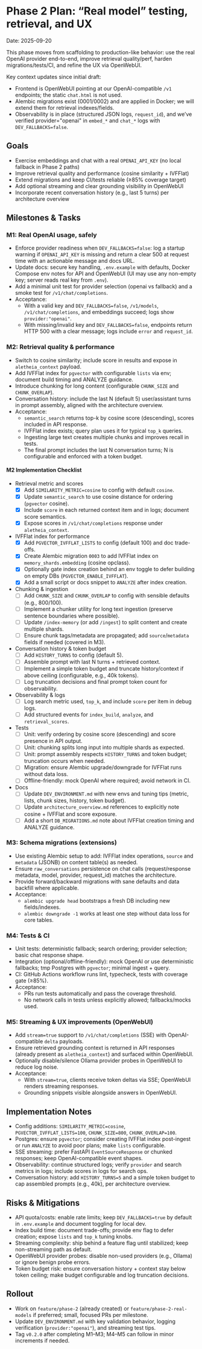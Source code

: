 # Phase 2 Plan: “Real model” testing, retrieval, and UX

Date: 2025-09-20

This phase moves from scaffolding to production-like behavior: use the real OpenAI provider end-to-end, improve retrieval quality/perf, harden migrations/tests/CI, and refine the UX via OpenWebUI.

Key context updates since initial draft:
- Frontend is OpenWebUI pointing at our OpenAI-compatible `/v1` endpoints; the static `chat.html` is not used.
- Alembic migrations exist (0001/0002) and are applied in Docker; we will extend them for retrieval indexes/fields.
- Observability is in place (structured JSON logs, `request_id`), and we’ve verified provider="openai" in `embed_*` and `chat_*` logs with `DEV_FALLBACKS=false`.

## Goals
- Exercise embeddings and chat with a real `OPENAI_API_KEY` (no local fallback in Phase 2 paths)
- Improve retrieval quality and performance (cosine similarity + IVFFlat)
- Extend migrations and keep CI/tests reliable (≥85% coverage target)
- Add optional streaming and clear grounding visibility in OpenWebUI
 - Incorporate recent conversation history (e.g., last 5 turns) per architecture overview

## Milestones & Tasks

### M1: Real OpenAI usage, safely
- Enforce provider readiness when `DEV_FALLBACKS=false`: log a startup warning if `OPENAI_API_KEY` is missing and return a clear 500 at request time with an actionable message and docs URL.
- Update docs: secure key handling, `.env.example` with defaults, Docker Compose env notes for API and OpenWebUI (UI may use any non-empty key; server reads real key from `.env`).
- Add a minimal unit test for provider selection (openai vs fallback) and a smoke test for `/v1/chat/completions`.
- Acceptance:
  - With a valid key and `DEV_FALLBACKS=false`, `/v1/models`, `/v1/chat/completions`, and embeddings succeed; logs show `provider:"openai"`.
  - With missing/invalid key and `DEV_FALLBACKS=false`, endpoints return HTTP 500 with a clear message; logs include `error` and `request_id`.

### M2: Retrieval quality & performance
- Switch to cosine similarity; include score in results and expose in `aletheia_context` payload.
- Add IVFFlat index for `pgvector` with configurable `lists` via env; document build timing and ANALYZE guidance.
- Introduce chunking for long content (configurable `CHUNK_SIZE` and `CHUNK_OVERLAP`).
- Conversation history: include the last N (default 5) user/assistant turns in prompt assembly, aligned with the architecture overview.
- Acceptance:
  - `semantic_search` returns top-k by cosine score (descending), scores included in API response.
  - IVFFlat index exists; query plan uses it for typical `top_k` queries.
  - Ingesting large text creates multiple chunks and improves recall in tests.
  - The final prompt includes the last N conversation turns; N is configurable and enforced with a token budget.

#### M2 Implementation Checklist

- Retrieval metric and scores
  - [x] Add `SIMILARITY_METRIC=cosine` to config with default `cosine`.
  - [x] Update `semantic_search` to use cosine distance for ordering (`pgvector` cosine).
  - [x] Include `score` in each returned context item and in logs; document score semantics.
  - [x] Expose scores in `/v1/chat/completions` response under `aletheia_context`.

- IVFFlat index for performance
  - [x] Add `PGVECTOR_IVFFLAT_LISTS` to config (default 100) and doc trade-offs.
  - [x] Create Alembic migration `0003` to add IVFFlat index on `memory_shards.embedding` (cosine opclass).
  - [x] Optionally gate index creation behind an env toggle to defer building on empty DBs (`PGVECTOR_ENABLE_IVFFLAT`).
  - [x] Add a small script or docs snippet to `ANALYZE` after index creation.

- Chunking & ingestion
  - [ ] Add `CHUNK_SIZE` and `CHUNK_OVERLAP` to config with sensible defaults (e.g., 800/100).
  - [ ] Implement a chunker utility for long text ingestion (preserve sentence boundaries where possible).
  - [ ] Update `/index-memory` (or add `/ingest`) to split content and create multiple shards.
  - [ ] Ensure chunk tags/metadata are propagated; add `source`/`metadata` fields if needed (covered in M3).

- Conversation history & token budget
  - [ ] Add `HISTORY_TURNS` to config (default 5).
  - [ ] Assemble prompt with last N turns + retrieved context.
  - [ ] Implement a simple token budget and truncate history/context if above ceiling (configurable, e.g., 40k tokens).
  - [ ] Log truncation decisions and final prompt token count for observability.

- Observability & logs
  - [ ] Log search metric used, `top_k`, and include `score` per item in debug logs.
  - [ ] Add structured events for `index_build`, `analyze`, and `retrieval_scores`.

- Tests
  - [ ] Unit: verify ordering by cosine score (descending) and score presence in API output.
  - [ ] Unit: chunking splits long input into multiple shards as expected.
  - [ ] Unit: prompt assembly respects `HISTORY_TURNS` and token budget; truncation occurs when needed.
  - [ ] Migration: ensure Alembic upgrade/downgrade for IVFFlat runs without data loss.
  - [ ] Offline-friendly: mock OpenAI where required; avoid network in CI.

- Docs
  - [ ] Update `DEV_ENVIRONMENT.md` with new envs and tuning tips (metric, lists, chunk sizes, history, token budget).
  - [ ] Update `architecture_overview.md` references to explicitly note cosine + IVFFlat and score exposure.
  - [ ] Add a short `DB_MIGRATIONS.md` note about IVFFlat creation timing and ANALYZE guidance.

### M3: Schema migrations (extensions)
- Use existing Alembic setup to add: IVFFlat index operations, `source` and `metadata` (JSONB) on content table(s) as needed.
- Ensure `raw_conversations` persistence on chat calls (request/response metadata, model, provider, request_id) matches the architecture.
- Provide forward/backward migrations with sane defaults and data backfill where applicable.
- Acceptance:
  - `alembic upgrade head` bootstraps a fresh DB including new fields/indexes.
  - `alembic downgrade -1` works at least one step without data loss for core tables.

### M4: Tests & CI
- Unit tests: deterministic fallback; search ordering; provider selection; basic chat response shape.
- Integration (optional/offline-friendly): mock OpenAI or use deterministic fallbacks; tmp Postgres with `pgvector`; minimal ingest + query.
- CI: GitHub Actions workflow runs lint, typecheck, tests with coverage gate (≥85%).
- Acceptance:
  - PRs run tests automatically and pass the coverage threshold.
  - No network calls in tests unless explicitly allowed; fallbacks/mocks used.

### M5: Streaming & UX improvements (OpenWebUI)
- Add `stream=true` support to `/v1/chat/completions` (SSE) with OpenAI-compatible `delta` payloads.
- Ensure retrieved grounding context is returned in API responses (already present as `aletheia_context`) and surfaced within OpenWebUI.
- Optionally disable/silence Ollama provider probes in OpenWebUI to reduce log noise.
- Acceptance:
  - With `stream=true`, clients receive token deltas via SSE; OpenWebUI renders streaming responses.
  - Grounding snippets visible alongside answers in OpenWebUI.

## Implementation Notes
- Config additions: `SIMILARITY_METRIC=cosine`, `PGVECTOR_IVFFLAT_LISTS=100`, `CHUNK_SIZE=800`, `CHUNK_OVERLAP=100`.
- Postgres: ensure `pgvector`; consider creating IVFFlat index post-ingest or run `ANALYZE` to avoid poor plans; make `lists` configurable.
- SSE streaming: prefer FastAPI `EventSourceResponse` or chunked responses; keep OpenAI-compatible event shapes.
- Observability: continue structured logs; verify `provider` and search metrics in logs; include scores in logs for search ops.
 - Conversation history: add `HISTORY_TURNS=5` and a simple token budget to cap assembled prompts (e.g., 40k), per architecture overview.

## Risks & Mitigations
- API quota/costs: enable rate limits; keep `DEV_FALLBACKS=true` by default in `.env.example` and document toggling for local dev.
- Index build time: document trade-offs; provide env flag to defer creation; expose `lists` and `top_k` tuning knobs.
- Streaming complexity: ship behind a feature flag until stabilized; keep non-streaming path as default.
- OpenWebUI provider probes: disable non-used providers (e.g., Ollama) or ignore benign probe errors.
 - Token budget risk: ensure conversation history + context stay below token ceiling; make budget configurable and log truncation decisions.

## Rollout
- Work on `feature/phase-2` (already created) or `feature/phase-2-real-models` if preferred; small, focused PRs per milestone.
- Update `DEV_ENVIRONMENT.md` with key validation behavior, logging verification (`provider:"openai"`), and streaming test tips.
- Tag `v0.2.0` after completing M1–M3; M4–M5 can follow in minor increments if needed.
